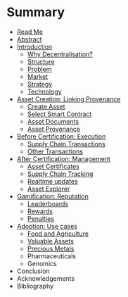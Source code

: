 # Summary

* [Read Me](README.md)
* [Abstract](ABSTRACT.md)
* [Introduction](INTRODUCTION.md)
   * [Why Decentralisation?](WHY_DECENTRALISATION.md)
   * [Structure](STRUCTURE.md)
   * [Problem](PROBLEM.md)
   * [Market](MARKET.md)
   * [Strategy](STRATEGY.md)
   * [Technology](TECHNOLOGY.md)
* [Asset Creation: Linking Provenance](ASSET_CREATION_LINKING_PROVENANCE.md)
   * [Create Asset](CREATE_ASSET.md)
   * [Select Smart Contract](SELECT_SMART_CONTRACT.md)
   * [Asset Documents](ASSET_DOCUMENTS.md)
   * [Asset Provenance](ASSET_PROVENANCE.md)
* [Before Certification: Execution](BEFORE_CERTIFICATION_EXECUTION.md)
   * [Supply Chain Transactions](SUPPLY_CHAIN_TRANSACTIONS.md)
   * [Other Transactions](OTHER_TRANSACTIONS.md)
* [After Certification: Management](AFTER_CERTIFICATION_MANAGEMENT.md)
   * [Asset Certificates](ASSET_CERTIFICATES.md)
   * [Supply Chain Tracking](SUPPLY_CHAIN_TRACKING.md)
   * [Realtime updates](REALTIME_UPDATES.md)
   * [Asset Explorer](ASSET_EXPLORER.md)
* [Gamification: Reputation](GAMIFICATION_REPUTATION.md)
   * [Leaderboards](LEADERBOARDS.md)
   * [Rewards](REWARDS.md)
   * [Penalties](PENALTIES.md)
* [Adoption: Use cases](ADOPTION_USE_CASES.md)
   * [Food and Agriculture](FOOD_AND_AGRICULTURE.md)
   * [Valuable Assets](VALUABLE_ASSETS.md)
   * [Precious Metals](PRECIOUS_METALS.md)
   * Pharmaceuticals
   * Genomics
* Conclusion
* Acknowledgements
* Bibliography

